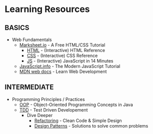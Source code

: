 # Learning Resources

## BASICS
* Web Fundamentals
    - [Marksheet.io](https://marksheet.io/) - A Free HTML/CSS Tutorial
         - [HTML](https://htmlreference.io/) - (Interactive) HTML Reference
         - [CSS](https://cssreference.io/) - (Interactive) CSS Reference
         - [JS](https://jgthms.com/javascript-in-14-minutes/) - (Interactive) JavaScript in 14 Minutes
    - [JavaScript.info](https://javascript.info/) - The Modern JavaScript Tutorial
    - [MDN web docs](https://developer.mozilla.org/en-US/docs/Learn) - Learn Web Development

## INTERMEDIATE
* Programming Principles / Practices
    - [OOP](https://docs.oracle.com/javase/tutorial/java/concepts/index.html) - Object-Oriented Programming Concepts in Java
    - [TDD](https://javacodehouse.com/blog/test-driven-development-tutorial/) - Test Driven Developement
        - Dive Deeper
            - [Refactoring](https://refactoring.guru/refactoring) - Clean Code & Simple Design
            - [Design Patterns](https://refactoring.guru/design-patterns) - Solutions to solve common problems
            